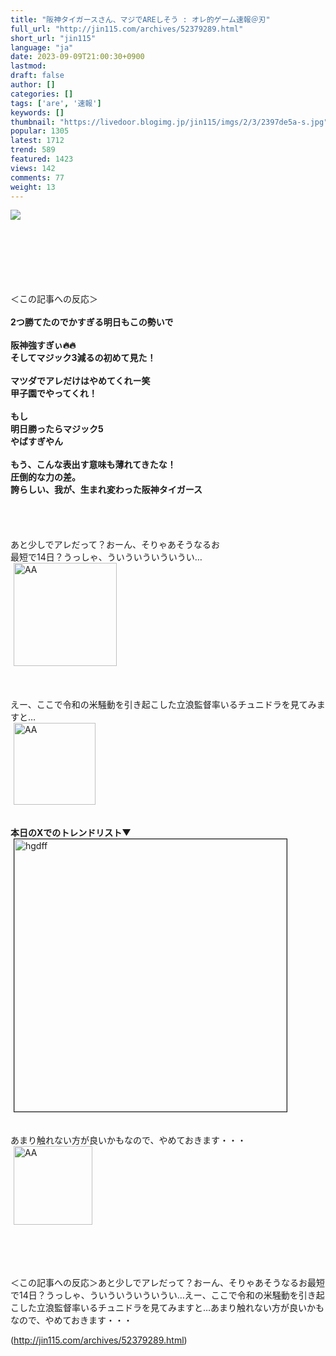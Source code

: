 ```yaml
---
title: "阪神タイガースさん、マジでAREしそう : オレ的ゲーム速報＠刃"
full_url: "http://jin115.com/archives/52379289.html"
short_url: "jin115"
language: "ja"
date: 2023-09-09T21:00:30+0900
lastmod: 
draft: false
author: []
categories: []
tags: ['are', '速報']
keywords: []
thumbnail: "https://livedoor.blogimg.jp/jin115/imgs/2/3/2397de5a-s.jpg"
popular: 1305
latest: 1712
trend: 589
featured: 1423
views: 142
comments: 77
weight: 13
---
```


![](https://livedoor.blogimg.jp/jin115/imgs/2/3/2397de5a-s.jpg)

<div><a name='more'></a> <br> <br> <br> <br> <br> <br> ＜この記事への反応＞<br> <br> <b>2つ勝てたのでかすぎる明日もこの勢いで</b><br> <br> <b>阪神強すぎぃ🔥🔥<br> そしてマジック3減るの初めて見た！</b><br> <br> <b>マツダでアレだけはやめてくれー笑<br> 甲子園でやってくれ！</b><br> <br> <b>もし<br> 明日勝ったらマジック5<br> やばすぎやん</b><br> <br> <b>もう、こんな表出す意味も薄れてきたな！<br> 圧倒的な力の差。<br> 誇らしい、我が、生まれ変わった阪神タイガース</b><br> <br> <br> <br> <br> あと少しでアレだって？おーん、そりゃあそうなるお<br> 最短で14日？うっしゃ、ういういういういうい…<br> <img src='https://livedoor.blogimg.jp/jin115/imgs/0/7/07e9920a.gif' alt='AA' width='165' border='0' hspace='5' class='pict'><br> <br> <br> <br> えー、ここで令和の米騒動を引き起こした立浪監督率いるチュニドラを見てみますと…<br> <img src='https://livedoor.blogimg.jp/jin115/imgs/2/6/26b8b3d8.gif' alt='AA' width='131' border='0' hspace='5' class='pict'><br> <br> <br> <b>本日のXでのトレンドリスト▼</b><br> <img src='https://livedoor.blogimg.jp/jin115/imgs/0/e/0eba586c.jpg' alt='hgdff' width='436' border='1' hspace='5' class='pict'><br> <br> <br> あまり触れない方が良いかもなので、やめておきます・・・<br> <img src='https://livedoor.blogimg.jp/jin115/imgs/3/8/38e8faa8.gif' alt='AA' width='126' border='0' hspace='5' class='pict'><br> <br> <br> <br> <br> <p>＜この記事への反応＞あと少しでアレだって？おーん、そりゃあそうなるお最短で14日？うっしゃ、ういういういういうい…えー、ここで令和の米騒動を引き起こした立浪監督率いるチュニドラを見てみますと…あまり触れない方が良いかもなので、やめておきます・・・</p></div>

(http://jin115.com/archives/52379289.html)
